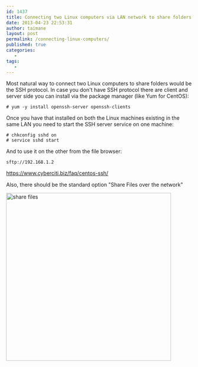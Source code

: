 ```yaml
---
id: 1437
title: Connecting two Linux computers via LAN network to share folders
date: 2013-04-23 22:53:31
author: taimane
layout: post
permalink: /connecting-linux-computers/
published: true
categories:
   -
tags:
   -
---
```

Most natural way to connect two Linux computers to share folders would be the SSH protocol. In case you don't have SSH protocol there are client and server side you can install via the package manager (like Yum for CentOS):



```
# yum -y install openssh-server openssh-clients
```


Once you have that installed on both the Linux machines existing in the same LAN you need to start the SSH server service on one machine:

```
# chkconfig sshd on
# service sshd start
```

And to use it on the other from the file browser:


<code>sftp://192.168.1.2</code>


https://www.cyberciti.biz/faq/centos-ssh/



Also, there should be the standard option "Share Files over the network"


<a href="https://programming-review.com/wp-content/uploads/2013/04/share-files.png"><img src="https://programming-review.com/wp-content/uploads/2013/04/share-files.png" alt="share files" width="446" height="453" class="alignnone size-full wp-image-1441" /></a>




